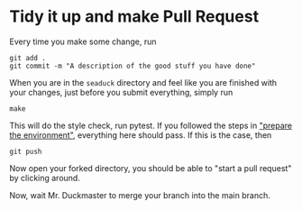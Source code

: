 # Tidy it up and make Pull Request

Every time you make some change, run

```shell
git add .
git commit -m "A description of the good stuff you have done"
```

When you are in the `seaduck` directory and feel like you are finished with your changes, just before you submit everything, simply run

```shell
make
```

This will do the style check, run pytest. If you followed the steps in ["prepare the environment"](prep_env.md), everything here should pass. If this is the case, then

```shell
git push
```

Now open your forked directory, you should be able to "start a pull request" by clicking around.

Now, wait Mr. Duckmaster to merge your branch into the main branch.

